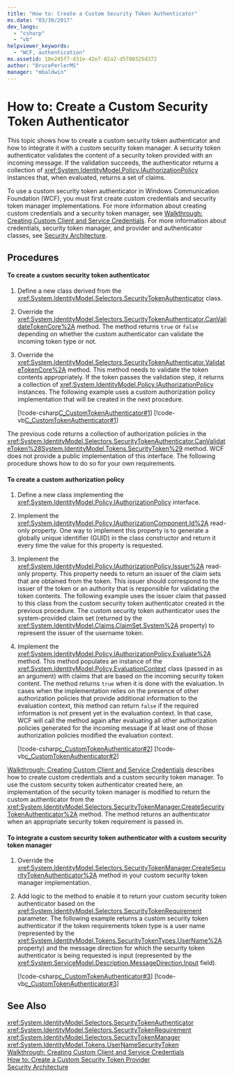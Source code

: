 ```yaml
---
title: "How to: Create a Custom Security Token Authenticator"
ms.date: "03/30/2017"
dev_langs: 
  - "csharp"
  - "vb"
helpviewer_keywords: 
  - "WCF, authentication"
ms.assetid: 10e245f7-d31e-42e7-82a2-d5780325d372
author: "BrucePerlerMS"
manager: "mbaldwin"
---
```

# How to: Create a Custom Security Token Authenticator
This topic shows how to create a custom security token authenticator and how to integrate it with a custom security token manager. A security token authenticator validates the content of a security token provided with an incoming message. If the validation succeeds, the authenticator returns a collection of <xref:System.IdentityModel.Policy.IAuthorizationPolicy> instances that, when evaluated, returns a set of claims.  
  
 To use a custom security token authenticator in Windows Communication Foundation (WCF), you must first create custom credentials and security token manager implementations. For more information about creating custom credentials and a security token manager, see [Walkthrough: Creating Custom Client and Service Credentials](../../../../docs/framework/wcf/extending/walkthrough-creating-custom-client-and-service-credentials.md). For more information about credentials, security token manager, and provider and authenticator classes, see [Security Architecture](http://msdn.microsoft.com/library/16593476-d36a-408d-808c-ae6fd483e28f).  
  
## Procedures  
  
#### To create a custom security token authenticator  
  
1. Define a new class derived from the <xref:System.IdentityModel.Selectors.SecurityTokenAuthenticator> class.  
  
2. Override the <xref:System.IdentityModel.Selectors.SecurityTokenAuthenticator.CanValidateTokenCore%2A> method. The method returns `true` or `false` depending on whether the custom authenticator can validate the incoming token type or not.  
  
3. Override the <xref:System.IdentityModel.Selectors.SecurityTokenAuthenticator.ValidateTokenCore%2A> method. This method needs to validate the token contents appropriately. If the token passes the validation step, it returns a collection of <xref:System.IdentityModel.Policy.IAuthorizationPolicy> instances. The following example uses a custom authorization policy implementation that will be created in the next procedure.  
  
    [!code-csharp[C_CustomTokenAuthenticator#1](../../../../samples/snippets/csharp/VS_Snippets_CFX/c_customtokenauthenticator/cs/source.cs#1)]
    [!code-vb[C_CustomTokenAuthenticator#1](../../../../samples/snippets/visualbasic/VS_Snippets_CFX/c_customtokenauthenticator/vb/source.vb#1)]  
  
 The previous code returns a collection of authorization policies in the <xref:System.IdentityModel.Selectors.SecurityTokenAuthenticator.CanValidateToken%28System.IdentityModel.Tokens.SecurityToken%29> method. WCF does not provide a public implementation of this interface. The following procedure shows how to do so for your own requirements.  
  
#### To create a custom authorization policy  
  
1. Define a new class implementing the <xref:System.IdentityModel.Policy.IAuthorizationPolicy> interface.  
  
2. Implement the <xref:System.IdentityModel.Policy.IAuthorizationComponent.Id%2A> read-only property. One way to implement this property is to generate a globally unique identifier (GUID) in the class constructor and return it every time the value for this property is requested.  
  
3. Implement the <xref:System.IdentityModel.Policy.IAuthorizationPolicy.Issuer%2A> read-only property. This property needs to return an issuer of the claim sets that are obtained from the token. This issuer should correspond to the issuer of the token or an authority that is responsible for validating the token contents. The following example uses the issuer claim that passed to this class from the custom security token authenticator created in the previous procedure. The custom security token authenticator uses the system-provided claim set (returned by the <xref:System.IdentityModel.Claims.ClaimSet.System%2A> property) to represent the issuer of the username token.  
  
4. Implement the <xref:System.IdentityModel.Policy.IAuthorizationPolicy.Evaluate%2A> method. This method populates an instance of the <xref:System.IdentityModel.Policy.EvaluationContext> class (passed in as an argument) with claims that are based on the incoming security token content. The method returns `true` when it is done with the evaluation. In cases when the implementation relies on the presence of other authorization policies that provide additional information to the evaluation context, this method can return `false` if the required information is not present yet in the evaluation context. In that case, WCF will call the method again after evaluating all other authorization policies generated for the incoming message if at least one of those authorization policies modified the evaluation context.  
  
    [!code-csharp[c_CustomTokenAuthenticator#2](../../../../samples/snippets/csharp/VS_Snippets_CFX/c_customtokenauthenticator/cs/source.cs#2)]
    [!code-vb[c_CustomTokenAuthenticator#2](../../../../samples/snippets/visualbasic/VS_Snippets_CFX/c_customtokenauthenticator/vb/source.vb#2)]  
  
 [Walkthrough: Creating Custom Client and Service Credentials](../../../../docs/framework/wcf/extending/walkthrough-creating-custom-client-and-service-credentials.md) describes how to create custom credentials and a custom security token manager. To use the custom security token authenticator created here, an implementation of the security token manager is modified to return the custom authenticator from the <xref:System.IdentityModel.Selectors.SecurityTokenManager.CreateSecurityTokenAuthenticator%2A> method. The method returns an authenticator when an appropriate security token requirement is passed in.  
  
#### To integrate a custom security token authenticator with a custom security token manager  
  
1. Override the <xref:System.IdentityModel.Selectors.SecurityTokenManager.CreateSecurityTokenAuthenticator%2A> method in your custom security token manager implementation.  
  
2. Add logic to the method to enable it to return your custom security token authenticator based on the <xref:System.IdentityModel.Selectors.SecurityTokenRequirement> parameter. The following example returns a custom security token authenticator if the token requirements token type is a user name (represented by the <xref:System.IdentityModel.Tokens.SecurityTokenTypes.UserName%2A> property) and the message direction for which the security token authenticator is being requested is input (represented by the <xref:System.ServiceModel.Description.MessageDirection.Input> field).  
  
    [!code-csharp[c_CustomTokenAuthenticator#3](../../../../samples/snippets/csharp/VS_Snippets_CFX/c_customtokenauthenticator/cs/source.cs#3)]
    [!code-vb[c_CustomTokenAuthenticator#3](../../../../samples/snippets/visualbasic/VS_Snippets_CFX/c_customtokenauthenticator/vb/source.vb#3)]  
  
## See Also  
 <xref:System.IdentityModel.Selectors.SecurityTokenAuthenticator>  
 <xref:System.IdentityModel.Selectors.SecurityTokenRequirement>  
 <xref:System.IdentityModel.Selectors.SecurityTokenManager>  
 <xref:System.IdentityModel.Tokens.UserNameSecurityToken>  
 [Walkthrough: Creating Custom Client and Service Credentials](../../../../docs/framework/wcf/extending/walkthrough-creating-custom-client-and-service-credentials.md)  
 [How to: Create a Custom Security Token Provider](../../../../docs/framework/wcf/extending/how-to-create-a-custom-security-token-provider.md)  
 [Security Architecture](http://msdn.microsoft.com/library/16593476-d36a-408d-808c-ae6fd483e28f)
